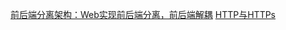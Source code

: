 [前后端分离架构：Web实现前后端分离，前后端解耦](https://blog.csdn.net/weixin_37539378/article/details/79956760#comments)
[HTTP与HTTPs](https://blog.csdn.net/xiaoming100001/article/details/81109617)


